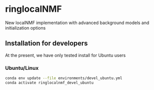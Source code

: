 # ringlocalNMF
New localNMF implementation with advanced background models and initialization options

## Installation for developers
At the present, we have only tested install for Ubuntu users

### Ubuntu/Linux
```Bash
conda env update --file environments/devel_ubuntu.yml
conda activate ringlocalnmf_devel_ubuntu
```


